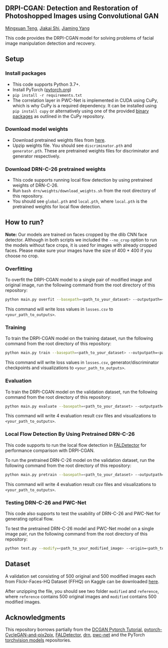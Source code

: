 ## <b>DRPI-CGAN: Detection and Restoration of Photoshopped Images using Convolutional GAN </b>
[Mingxuan Teng](https://github.com/AlveinTeng),
[Jiakai Shi](https://github.com/VictorS67),
[Jiaming Yang](https://github.com/Jiaming-Yang-20)

This code provides the DRPI-CGAN model for solving problems of facial image manipulation detection and recovery.

## Setup

### Install packages
- This code supports Python 3.7+.
- Install PyTorch ([pytorch.org](http://pytorch.org))
- `pip install -r requirements.txt`
- The correlation layer in PWC-Net is implemented in CUDA using CuPy, which is why CuPy is a required dependency. It can be installed using `pip install cupy` or alternatively using one of the provided [binary packages](https://docs.cupy.dev/en/stable/install.html#installing-cupy) as outlined in the CuPy repository.

### Download model weights
- Download pretrained weights files from [here](https://drive.google.com/file/d/1RyWliMj78-fALepCq7PBTBqB5Bf98TIh/view?usp=sharing).
- Upzip weights file. You should see `discriminator.pth` and `generator.pth`. These are pretrained weights files for discriminator and generator respectively.

### Download DRN-C-26 pretrained weights
- This code supports running local flow detection by using pretrained weights of DRN-C-26.
- Run `bash drn/weights/download_weights.sh` from the root directory of this repository.
- You should see `global.pth` and `local.pth`, where `local.pth` is the pretrained weights for local flow detection.

## How to run?

**Note:** Our models are trained on faces cropped by the dlib CNN face detector. Although in both scripts we included the `--no_crop` option to run the models without face crops, it is used for images with already cropped faces. Please make sure your images have the size of 400 * 400 if you choose no crop.

### Overfitting

To overfit the DRPI-CGAN model to a single pair of modified image and original image, run the following command from the root directory of this repository:

```bash
python main.py overfit --basepath=<path_to_your_dataset> --outputpath=<path_to_your_outputs>
```

This command will write loss values in `losses.csv` to `<your_path_to_outputs>`.

### Training

To train the DRPI-CGAN model on the training dataset, run the following command from the root directory of this repository:

```bash
python main.py train --basepath=<path_to_your_dataset> --outputpath=<path_to_your_outputs> --gen_checkpoint=<path_to_pretrained_generator_weights> --dis_checkpoint=<path_to_pretrained_discriminator_weights> 
```

This command will write loss values in `losses.csv`, generator/discriminator checkpoints and visualizations to `<your_path_to_outputs>`.

### Evaluation

To train the DRPI-CGAN model on the validation dataset, run the following command from the root directory of this repository:

```bash
python main.py evaluate --basepath=<path_to_your_dataset> --outputpath=<path_to_your_outputs>
```

This command will write 4 evaluation result csv files and visualizations to `<your_path_to_outputs>`.

### Local Flow Detection By Using Pretrained DRN-C-26

This code supports to run the local flow detection in [FALDetector](https://github.com/PeterWang512/FALdetector) for performance comparison with DRPI-CGAN.

To run the pretrained DRN-C-26 model on the validation dataset, run the following command from the root directory of this repository:

```bash
python main.py pretrain --basepath=<path_to_your_dataset> --outputpath=<path_to_your_outputs>
```

This command will write 4 evaluation result csv files and visualizations to `<your_path_to_outputs>`.

### Testing DRN-C-26 and PWC-Net

This code also supports to test the usability of DRN-C-26 and PWC-Net for generating optical flow.

To test the pretrained DRN-C-26 model and PWC-Net model on a single image pair, run the following command from the root directory of this repository:

```bash
python test.py --modify=<path_to_your_modified_image> --origin=<path_to_your_original_image> --model="./drn/weights/local.pth" --output_dir=<path_to_your_outputs>
```

## Dataset
A validation set consisting of 500 original and 500 modified images each from Flickr-Faces-HQ Dataset (FFHQ) on Kaggle can be downloaded [here](https://drive.google.com/file/d/1BJHppRV8Od6lYgEGbSX71h5gSd0rYxzK/view?usp=sharing).

After unzipping the file, you should see two folder `modified` and `reference`, where `reference` contains 500 original images and `modified` contains 500 modified images.

## Acknowledgments

This repository borrows partially from the [DCGAN Pytorch Tutorial](https://pytorch.org/tutorials/beginner/dcgan_faces_tutorial.html), [pytorch-CycleGAN-and-pix2pix](https://github.com/junyanz/pytorch-CycleGAN-and-pix2pix), [FALDetector](https://github.com/PeterWang512/FALdetector), [drn](https://github.com/fyu/drn), [pwc-net](https://github.com/sniklaus/pytorch-pwc) and the PyTorch [torchvision models](https://github.com/pytorch/vision/tree/master/torchvision/models) repositories. 
